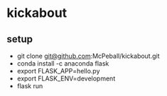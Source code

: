 # kickabout

## setup

*  git clone git@github.com:McPeball/kickabout.git
*  conda install -c anaconda flask
*  export FLASK_APP=hello.py
*  export FLASK_ENV=development
* flask run
